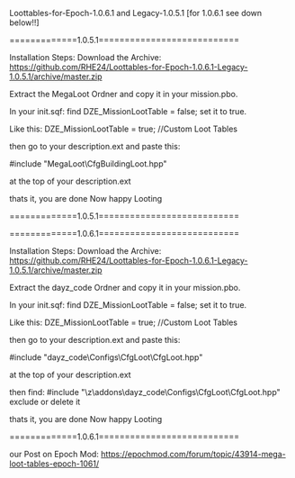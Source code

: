 
Loottables-for-Epoch-1.0.6.1 and Legacy-1.0.5.1
[for 1.0.6.1 see down below!!]

=============1.0.5.1===========================

Installation Steps:
Download the Archive: https://github.com/RHE24/Loottables-for-Epoch-1.0.6.1-Legacy-1.0.5.1/archive/master.zip

Extract the MegaLoot Ordner and copy it in your mission.pbo.

In your init.sqf: find DZE_MissionLootTable = false;
set it to true.

Like this:
DZE_MissionLootTable = true; //Custom Loot Tables

then go to your description.ext and paste this:

#include "MegaLoot\CfgBuildingLoot.hpp"

at the top of your description.ext

thats it, you are done
Now happy Looting

=============1.0.5.1===========================


=============1.0.6.1===========================

Installation Steps:
Download the Archive: https://github.com/RHE24/Loottables-for-Epoch-1.0.6.1-Legacy-1.0.5.1/archive/master.zip

Extract the dayz_code Ordner and copy it in your mission.pbo.

In your init.sqf: find DZE_MissionLootTable = false;
set it to true.

Like this:
DZE_MissionLootTable = true; //Custom Loot Tables

then go to your description.ext and paste this:

#include "dayz_code\Configs\CfgLoot\CfgLoot.hpp"

at the top of your description.ext

then find:  #include "\z\addons\dayz_code\Configs\CfgLoot\CfgLoot.hpp"   exclude or delete it

thats it, you are done
Now happy Looting

=============1.0.6.1===========================

our Post on Epoch Mod: https://epochmod.com/forum/topic/43914-mega-loot-tables-epoch-1061/

